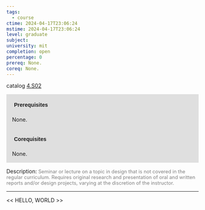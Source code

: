 ```yaml
---
tags:
  - course
ctime: 2024-04-17T23:06:24
mstime: 2024-04-17T23:06:24
level: graduate
subject: 
university: mit
completion: open
percentage: 0
prereq: None.
coreq: None.
---
```


catalog [4.S02](http://student.mit.edu/catalog/m4a.html#4.S02)

<span style="display: block; padding: 15px; background-color: rgb(100, 100, 100, 0.2);"><font id="m_prereq3052_0" style="display: block; font-family: Arial, sans-serif; font-weight: bold; padding: 5px">Prerequisites</font><br><span id="prereq3052_0">None.</span></span>
<span style="display: block; padding: 15px; background-color: rgb(100, 100, 100, 0.2);"><font id="m_coreq3052_0" style="display: block; font-family: Arial, sans-serif; font-weight: bold; padding: 5px">Corequisites</font><br><span id="coreq3052_0">None.</span></span>

<font style="">Description:</font>
<font style="color: grey; font-size: 0.8rem;">Seminar or lecture on a topic in design that is not covered in the regular curriculum. Requires original research and presentation of oral and written reports and/or design projects, varying at the discretion of the instructor.</font>



---

<< HELLO, WORLD >>
